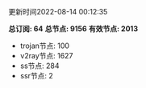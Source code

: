 更新时间2022-08-14 00:12:35

**总订阅: 64**
**总节点: 9156**
**有效节点: 2013**
- trojan节点: 100
- v2ray节点: 1627
- ss节点: 284
- ssr节点: 2
